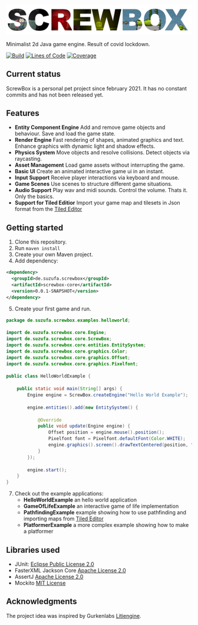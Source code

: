 ![Project Logo](logo.png) 

Minimalist 2d Java game engine. Result of covid lockdown.

[![Build](https://github.com/simonbas/screwbox/actions/workflows/build.yml/badge.svg)](https://github.com/simonbas/screwbox/actions/workflows/build.yml) [![Lines of Code](https://sonarcloud.io/api/project_badges/measure?project=simonbas_screwbox&metric=ncloc)](https://sonarcloud.io/summary/new_code?id=simonbas_screwbox) [![Coverage](https://sonarcloud.io/api/project_badges/measure?project=simonbas_screwbox&metric=coverage)](https://sonarcloud.io/summary/new_code?id=simonbas_screwbox)

## Current status
ScrewBox is a personal pet project since february 2021. It has no constant commits and has not been released yet.

## Features
- **Entity Component Engine** Add and remove game objects and behaviour. Save and load the game state.
- **Render Engine** Fast rendering of shapes, animated graphics and text. Enhance graphics with dynamic light and shadow effects.
- **Physics System** Move objects and resolve collisions. Detect objects via raycasting.
- **Asset Management** Load game assets without interrupting the game.
- **Basic UI** Create an animated interactive game ui in an instant.
- **Input Support** Receive player interactions via keyboard and mouse.
- **Game Scenes** Use scenes to structure different game situations.
- **Audio Support** Play wav and midi sounds. Control the volume. Thats it. Only the basics.
- **Support for Tiled Editior** Import your game map and tilesets in Json format from the [Tiled Editor](https://www.mapeditor.org)

## Getting started
1. Clone this repository.
2. Run `maven install`
3. Create your own Maven project.
4. Add dependency:

``` xml
<dependency>
  <groupId>de.suzufa.screwbox</groupId>
  <artifactId>screwbox-core</artifactId>
  <version>0.0.1-SNAPSHOT</version>
</dependency>
```
5. Create your first game and run.

``` java
package de.suzufa.screwbox.examples.helloworld;

import de.suzufa.screwbox.core.Engine;
import de.suzufa.screwbox.core.ScrewBox;
import de.suzufa.screwbox.core.entities.EntitySystem;
import de.suzufa.screwbox.core.graphics.Color;
import de.suzufa.screwbox.core.graphics.Offset;
import de.suzufa.screwbox.core.graphics.Pixelfont;

public class HelloWorldExample {

    public static void main(String[] args) {
        Engine engine = ScrewBox.createEngine("Hello World Example");

        engine.entities().add(new EntitySystem() {

            @Override
            public void update(Engine engine) {
                Offset position = engine.mouse().position();
                Pixelfont font = Pixelfont.defaultFont(Color.WHITE);
                engine.graphics().screen().drawTextCentered(position, "HELLO WORLD!", font, 4);
            }
        });

        engine.start();
    }
}
```
7. Check out the example applications:
    - **HelloWorldExample** an hello world application
    - **GameOfLifeExample** an interactive game of life implementation
    - **PathfindingExample** example showing how to use pathfinding and importing maps from [Tiled Editor](https://www.mapeditor.org)
    - **PlatformerExample** a more complex example showing how to make a platformer

## Libraries used
- JUnit: [Eclipse Public License 2.0](https://github.com/junit-team/junit5/blob/main/LICENSE.md)
- FasterXML Jackson Core [Apache License 2.0](https://github.com/FasterXML/jackson-core/blob/2.14/LICENSE)
- AssertJ [Apache License 2.0](https://github.com/assertj/assertj-core/blob/main/LICENSE.txt)
- Mockito [MIT License](https://github.com/mockito/mockito/blob/main/LICENSE)

## Acknowledgments
The project idea was inspired by Gurkenlabs [Litiengine](https://github.com/gurkenlabs/litiengine).
